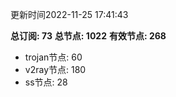 更新时间2022-11-25 17:41:43

**总订阅: 73**
**总节点: 1022**
**有效节点: 268**
- trojan节点: 60
- v2ray节点: 180
- ss节点: 28
